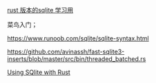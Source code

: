 
[rust 版本的sqlite 学习用](https://github.com/joaoh82/rust_sqlite)

菜鸟入门；

https://www.runoob.com/sqlite/sqlite-syntax.html

https://github.com/avinassh/fast-sqlite3-inserts/blob/master/src/bin/threaded_batched.rs

[Using SQlite with Rust](https://www.youtube.com/watch?v=COuNbRtYIA8&t=5s&ab_channel=buckmasterinstitute)